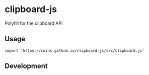 # clipboard-js
Polyfill for the clipboard API

## Usage 

```
import 'https://coins.github.io/clipboard-js/src/clipboard.js'
```

## Development 
